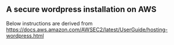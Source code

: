 ## A secure wordpress installation on AWS

Below instructions are derived from https://docs.aws.amazon.com/AWSEC2/latest/UserGuide/hosting-wordpress.html

